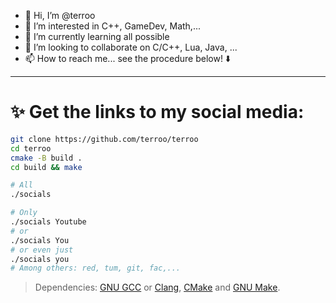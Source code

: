 - 👋 Hi, I’m @terroo
- 👀 I’m interested in C++, GameDev, Math,...
- 🌱 I’m currently learning all possible
- 💞️ I’m looking to collaborate on C/C++, Lua, Java, ...
- 📫 How to reach me... see the procedure below! ⬇️

---

# ✨ Get the links to my social media:
```bash
git clone https://github.com/terroo/terroo
cd terroo
cmake -B build .
cd build && make

# All
./socials

# Only
./socials Youtube
# or
./socials You
# or even just
./socials you
# Among others: red, tum, git, fac,...
```
> Dependencies: [GNU GCC](https://github.com/gcc-mirror/gcc) or [Clang](https://github.com/llvm/llvm-project), [CMake](https://github.com/Kitware/CMake) and [GNU Make](https://github.com/mirror/make).

<!---
terroo/terroo is a ✨ special ✨ repository because its `README.md` (this file) appears on your GitHub profile.
You can click the Preview link to take a look at your changes.
--->
